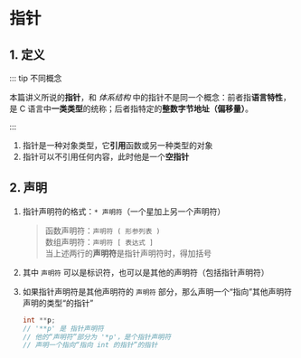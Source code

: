 # 指针

## 1. 定义

::: tip 不同概念

本篇讲义所说的**指针**，和 _体系结构_ 中的指针不是同一个概念：前者指**语言特性**，是 C 语言中**一类类型**的统称；后者指特定的**整数字节地址（偏移量）**。

:::

1. 指针是一种对象类型，它**引用**函数或另一种类型的对象
2. 指针可以不引用任何内容，此时他是一个**空指针**

## 2. 声明

1. 指针声明符的格式：`* 声明符`（一个星加上另一个声明符）
   > 函数声明符：`声明符 ( 形参列表 )`  
   > 数组声明符：`声明符 [ 表达式 ]`  
   > 当上述两行的**声明符**是指针声明符时，得加括号
2. 其中 `声明符` 可以是标识符，也可以是其他的声明符（包括指针声明符）
3. 如果指针声明符是其他声明符的 `声明符` 部分，那么声明一个“指向”其他声明符声明的类型“的指针”

   ```c
   int **p;
   // '**p' 是 指针声明符
   // 他的“声明符”部分为 '*p'，是个指针声明符
   // 声明一个指向“指向 int 的指针”的指针
   ```
